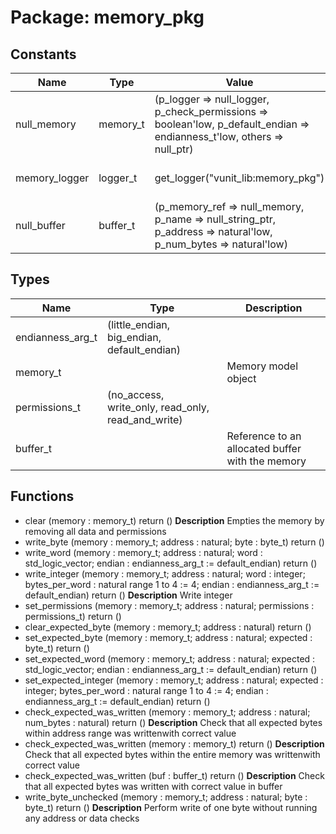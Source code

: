 # Package: memory_pkg
## Constants
| Name          | Type     | Value                                                                                                                                                                                                                                      | Description           |
| ------------- | -------- | ------------------------------------------------------------------------------------------------------------------------------------------------------------------------------------------------------------------------------------------ | --------------------- |
| null_memory   | memory_t |  (p_logger => null_logger,                                       p_check_permissions => boolean'low,                                       p_default_endian => endianness_t'low,                                       others => null_ptr) |                       |
| memory_logger | logger_t |  get_logger("vunit_lib:memory_pkg")                                                                                                                                                                                                        | Default memory logger |
| null_buffer   | buffer_t |  (p_memory_ref => null_memory,                                       p_name => null_string_ptr,                                       p_address => natural'low,                                       p_num_bytes => natural'low)          |                       |
## Types
| Name             | Type                                                                                                                          | Description                                      |
| ---------------- | ----------------------------------------------------------------------------------------------------------------------------- | ------------------------------------------------ |
| endianness_arg_t | (little_endian,                             big_endian,                             default_endian)                           |                                                  |
| memory_t         |                                                                                                                               | Memory model object                              |
| permissions_t    | (no_access,                          write_only,                          read_only,                          read_and_write) |                                                  |
| buffer_t         |                                                                                                                               | Reference to an allocated buffer with the memory |
## Functions
- clear <font id="function_arguments">(memory : memory_t)</font> <font id="function_return">return ()</font>
**Description**
Empties the memory by removing all data and permissions
- write_byte <font id="function_arguments">(memory : memory_t;                       address : natural;
                       byte : byte_t)</font> <font id="function_return">return ()</font>
- write_word <font id="function_arguments">(memory : memory_t;                       address : natural;
                       word : std_logic_vector;
                       endian : endianness_arg_t := default_endian)</font> <font id="function_return">return ()</font>
- write_integer <font id="function_arguments">(memory : memory_t;                          address : natural;
                          word : integer;
                          bytes_per_word : natural range 1 to 4 := 4;
                          endian : endianness_arg_t := default_endian)</font> <font id="function_return">return ()</font>
**Description**
Write integer
- set_permissions <font id="function_arguments">(memory : memory_t;                            address : natural;
                            permissions : permissions_t)</font> <font id="function_return">return ()</font>
- clear_expected_byte <font id="function_arguments">(memory : memory_t;                                address : natural)</font> <font id="function_return">return ()</font>
- set_expected_byte <font id="function_arguments">(memory : memory_t;                              address : natural;
                              expected : byte_t)</font> <font id="function_return">return ()</font>
- set_expected_word <font id="function_arguments">(memory : memory_t;                              address : natural;
                              expected : std_logic_vector;
                              endian : endianness_arg_t := default_endian)</font> <font id="function_return">return ()</font>
- set_expected_integer <font id="function_arguments">(memory : memory_t;                                 address : natural;
                                 expected : integer;
                                 bytes_per_word : natural range 1 to 4 := 4;
                                 endian : endianness_arg_t := default_endian)</font> <font id="function_return">return ()</font>
- check_expected_was_written <font id="function_arguments">(memory : memory_t;                                       address : natural;
                                       num_bytes : natural)</font> <font id="function_return">return ()</font>
**Description**
Check that all expected bytes within address range was writtenwith correct value
- check_expected_was_written <font id="function_arguments">(memory : memory_t)</font> <font id="function_return">return ()</font>
**Description**
Check that all expected bytes within the entire memory was writtenwith correct value
- check_expected_was_written <font id="function_arguments">(buf : buffer_t)</font> <font id="function_return">return ()</font>
**Description**
Check that all expected bytes was written with correct value in buffer
- write_byte_unchecked <font id="function_arguments">(memory : memory_t; address : natural; byte : byte_t)</font> <font id="function_return">return ()</font>
**Description**
Perform write of one byte without running any address or data checks
